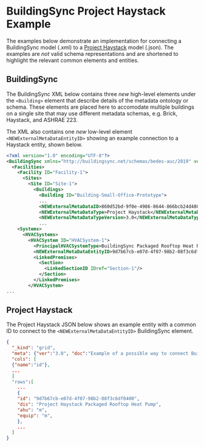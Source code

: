 # BuildingSync Project Haystack Example

The examples below demonstrate an implementation for connecting a BuildingSync model (.xml) to a [Project Haystack](https://project-haystack.org/) model (.json). The examples are _not_ valid schema representations and are shortened to highlight the relevant common elements and entities.

## BuildingSync

The BuildingSync XML below contains three _new_ high-level elements under the `<Building>` element that describe details of the metadata ontology or schema. These elements are placed here to accomodate multiple buildings on a single site that may use different metadata schemas, e.g. Brick, Haystack, and ASHRAE 223.

The XML also contains one _new_ low-level element `<NEWExternalMetaDataEntityID>` showing an example connection to a Haystack entity, shown below.

```xml
<?xml version="1.0" encoding="UTF-8"?>
<BuildingSync xmlns="http://buildingsync.net/schemas/bedes-auc/2019" version="2.3.0">
  <Facilities>
    <Facility ID="Facility-1">
      <Sites>
        <Site ID="Site-1">
          <Buildings>
            <Building ID="Building-Small-Office-Prototype">
            ...
            <NEWExternalMetaDataID>860d52bd-9f0e-4986-8644-866bcb24d480</NEWExternalMetaDataID>
            <NEWExternalMetaDataType>Project Haystack</NEWExternalMetaDataType>
            <NEWExternalMetaDataTypeVersion>3.0</NEWExternalMetaDataTypeVersion>
            ...
    <Systems>
      <HVACSystems>
        <HVACSystem ID="HVACSystem-1">
          <PrincipalHVACSystemType>BuildingSync Packaged Rooftop Heat Pump</PrincipalHVACSystemType>
          <NEWExternalMetaDataEntityID>9d7b67cb-e07d-4f07-98b2-08f3c6df0400</NEWExternalMetaDataEntityID>
          <LinkedPremises>
            <Section>
              <LinkedSectionID IDref="Section-1"/>
            </Section>
          </LinkedPremises>
        </HVACSystem>
...
```

## Project Haystack

The Project Haystack JSON below shows an example entity with a common ID to connect to the `<NEWExternalMetaDataEntityID>` BuildingSync element.

```json
{
  "_kind": "grid",
  "meta": {"ver":"3.0", "doc":"Example of a possible way to connect BuildingSync and Project Haystack."},
  "cols": [
  {"name":"id"},
  ...
  ]
  "rows":[
    ...
    {
    "id": "9d7b67cb-e07d-4f07-98b2-08f3c6df0400",
    "dis": "Project Haystack Packaged Rooftop Heat Pump",
    "ahu": "m",
    "equip": "m",
    },
    ...
  ]
}
```
